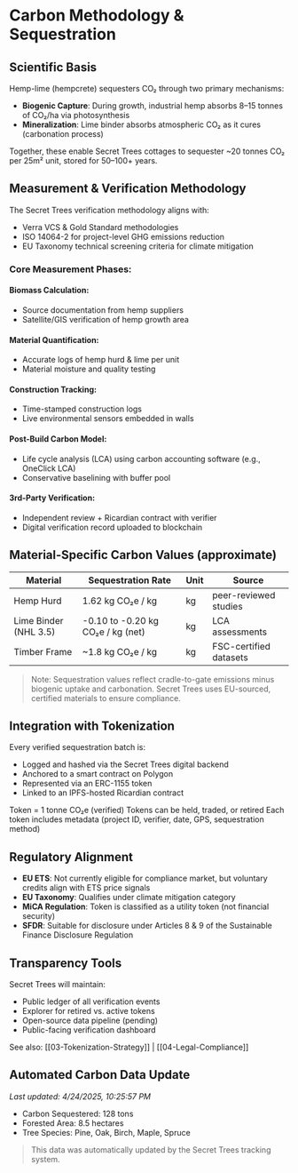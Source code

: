 # Carbon Methodology & Sequestration

## Scientific Basis

Hemp-lime (hempcrete) sequesters CO₂ through two primary mechanisms:

- **Biogenic Capture**: During growth, industrial hemp absorbs 8–15 tonnes of CO₂/ha via photosynthesis
- **Mineralization**: Lime binder absorbs atmospheric CO₂ as it cures (carbonation process)

Together, these enable Secret Trees cottages to sequester ~20 tonnes CO₂ per 25m² unit, stored for 50–100+ years.

## Measurement & Verification Methodology

The Secret Trees verification methodology aligns with:

- Verra VCS & Gold Standard methodologies
- ISO 14064-2 for project-level GHG emissions reduction
- EU Taxonomy technical screening criteria for climate mitigation

### Core Measurement Phases:

#### Biomass Calculation:
- Source documentation from hemp suppliers
- Satellite/GIS verification of hemp growth area

#### Material Quantification:
- Accurate logs of hemp hurd & lime per unit
- Material moisture and quality testing

#### Construction Tracking:
- Time-stamped construction logs
- Live environmental sensors embedded in walls

#### Post-Build Carbon Model:
- Life cycle analysis (LCA) using carbon accounting software (e.g., OneClick LCA)
- Conservative baselining with buffer pool

#### 3rd-Party Verification:
- Independent review + Ricardian contract with verifier
- Digital verification record uploaded to blockchain

## Material-Specific Carbon Values (approximate)

| Material | Sequestration Rate | Unit | Source |
|----------|-------------------|------|--------|
| Hemp Hurd | 1.62 kg CO₂e / kg | kg | peer-reviewed studies |
| Lime Binder (NHL 3.5) | -0.10 to -0.20 kg CO₂e / kg (net) | kg | LCA assessments |
| Timber Frame | ~1.8 kg CO₂e / kg | kg | FSC-certified datasets |

> Note: Sequestration values reflect cradle-to-gate emissions minus biogenic uptake and carbonation. Secret Trees uses EU-sourced, certified materials to ensure compliance.

## Integration with Tokenization

Every verified sequestration batch is:

- Logged and hashed via the Secret Trees digital backend
- Anchored to a smart contract on Polygon
- Represented via an ERC-1155 token
- Linked to an IPFS-hosted Ricardian contract

Token = 1 tonne CO₂e (verified)
Tokens can be held, traded, or retired
Each token includes metadata (project ID, verifier, date, GPS, sequestration method)

## Regulatory Alignment

- **EU ETS**: Not currently eligible for compliance market, but voluntary credits align with ETS price signals
- **EU Taxonomy**: Qualifies under climate mitigation category
- **MiCA Regulation**: Token is classified as a utility token (not financial security)
- **SFDR**: Suitable for disclosure under Articles 8 & 9 of the Sustainable Finance Disclosure Regulation

## Transparency Tools

Secret Trees will maintain:

- Public ledger of all verification events
- Explorer for retired vs. active tokens
- Open-source data pipeline (pending)
- Public-facing verification dashboard

See also: [[03-Tokenization-Strategy]] | [[04-Legal-Compliance]] 

## Automated Carbon Data Update
*Last updated: 4/24/2025, 10:25:57 PM*

- Carbon Sequestered: 128 tons
- Forested Area: 8.5 hectares
- Tree Species: Pine, Oak, Birch, Maple, Spruce

> This data was automatically updated by the Secret Trees tracking system.
